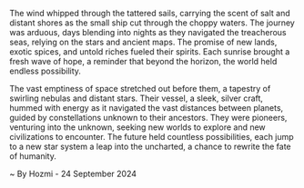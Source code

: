 
The wind whipped through the tattered sails, carrying the scent of salt and distant shores as the small ship cut through the choppy waters.  The journey was arduous, days blending into nights as they navigated the treacherous seas, relying on the stars and ancient maps.  The promise of new lands, exotic spices, and untold riches fueled their spirits.  Each sunrise brought a fresh wave of hope, a reminder that beyond the horizon, the world held endless possibility.

The vast emptiness of space stretched out before them, a tapestry of swirling nebulas and distant stars. Their vessel, a sleek, silver craft, hummed with energy as it navigated the vast distances between planets, guided by constellations unknown to their ancestors. They were pioneers, venturing into the unknown, seeking new worlds to explore and new civilizations to encounter. The future held countless possibilities, each jump to a new star system a leap into the uncharted, a chance to rewrite the fate of humanity. 

~ By Hozmi - 24 September 2024
